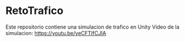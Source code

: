 # RetoTrafico
Este repositorio contiene una simulacion de trafico en Unity
Video de la simulacion: https://youtu.be/yeCFTIfCJIA
